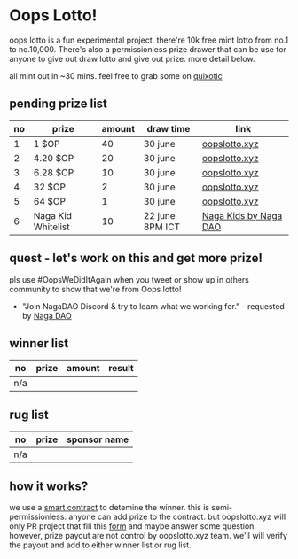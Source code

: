 # Oops Lotto!

oops lotto is a fun experimental project. there're 10k free mint lotto from no.1 to no.10,000. There's also a permissionless prize drawer that can be use for anyone to give out draw lotto and give out prize. more detail below.

all mint out in ~30 mins. feel free to grab some on [quixotic](https://quixotic.io/collection/0xD182adC29d09FcF823C9FE8ED678ee96e09BE7a9)

## pending prize list

| no | prize | amount  | draw time | link | 
|---|---|---|---| --- | 
| 1|  1 $OP | 40  |  30 june |  [oopslotto.xyz](https://oopslotto.xyz/) |
| 2 | 4.20 $OP  | 20  |  30 june |   [oopslotto.xyz](https://oopslotto.xyz/) |
| 3 | 6.28 $OP | 10  | 30 june  |   [oopslotto.xyz](https://oopslotto.xyz/)|
| 4 | 32 $OP |  2 | 30 june  |   [oopslotto.xyz](https://oopslotto.xyz/) |
| 5 | 64 $OP |  1 | 30 june  |   [oopslotto.xyz](https://oopslotto.xyz/) |
| 6 | Naga Kid Whitelist |  10 | 22 june 8PM ICT  |   [Naga Kids by Naga DAO](https://www.facebook.com/nagadaonft/photos/a.105341851688875/365395999016791) |


## quest - let's work on this and get more prize! 
pls use #OopsWeDidItAgain when you tweet or show up in others community to show that we're from Oops lotto! 

- "Join NagaDAO Discord & try to learn what we working for." - requested by [Naga DAO](https://discord.gg/nagadao)



## winner list

| no | prize | amount  | result |   
|---|---|---|--- |
|  n/a |   |   |   |   

## rug list

| no | prize | sponsor name |
|---|---|--- |
|  n/a |   |   |   



## how it works?

we use a [smart contract](https://optimistic.etherscan.io/address/0xfe77d91f622664ae91ed61c55325d096db94d652) to detemine the winner.
this is semi-permissionless. anyone can add prize to the contract. but oopslotto.xyz will only PR project that fill this [form](https://forms.gle/oPtDVEjF5ucS2Y1S6) and maybe answer some question. 
however, prize payout are not control by oopslotto.xyz team. we'll will verify the payout and add to either winner list or rug list. 
